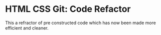 # HTML CSS Git: Code Refactor

This a refractor of pre constructed code which has now been made more efficient and cleaner.  
